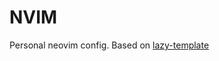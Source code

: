 # NVIM
Personal neovim config.
Based on [lazy-template](https://github.com/VonHeikemen/lazy-template)

